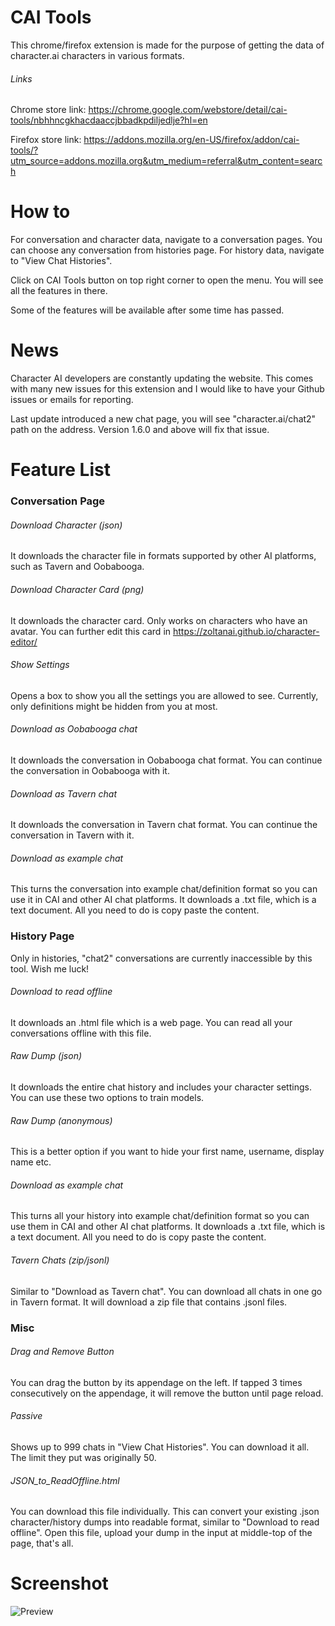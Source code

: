 # CAI Tools
This chrome/firefox extension is made for the purpose of getting the data of character.ai characters in various formats.

###### Links
Chrome store link: https://chrome.google.com/webstore/detail/cai-tools/nbhhncgkhacdaaccjbbadkpdiljedlje?hl=en

Firefox store link: https://addons.mozilla.org/en-US/firefox/addon/cai-tools/?utm_source=addons.mozilla.org&utm_medium=referral&utm_content=search

# How to
For conversation and character data, navigate to a conversation pages. You can choose any conversation from histories page.
For history data, navigate to "View Chat Histories".

Click on CAI Tools button on top right corner to open the menu. You will see all the features in there.

Some of the features will be available after some time has passed.
# News
Character AI developers are constantly updating the website. This comes with many new issues for this extension and I would like to have your Github issues or emails for reporting.

Last update introduced a new chat page, you will see "character.ai/chat2" path on the address. Version 1.6.0 and above will fix that issue.
# Feature List
### Conversation Page
###### Download Character (json)
It downloads the character file in formats supported by other AI platforms, such as Tavern and Oobabooga.
###### Download Character Card (png)
It downloads the character card. Only works on characters who have an avatar. You can further edit this card in https://zoltanai.github.io/character-editor/
###### Show Settings
Opens a box to show you all the settings you are allowed to see. Currently, only definitions might be hidden from you at most.
###### Download as Oobabooga chat
It downloads the conversation in Oobabooga chat format. You can continue the conversation in Oobabooga with it.
###### Download as Tavern chat
It downloads the conversation in Tavern chat format. You can continue the conversation in Tavern with it.
###### Download as example chat
This turns the conversation into example chat/definition format so you can use it in CAI and other AI chat platforms. It downloads a .txt file, which is a text document. All you need to do is copy paste the content.

### History Page
Only in histories, "chat2" conversations are currently inaccessible by this tool. Wish me luck!
###### Download to read offline
It downloads an .html file which is a web page. You can read all your conversations offline with this file.
###### Raw Dump (json)
It downloads the entire chat history and includes your character settings. You can use these two options to train models.
###### Raw Dump (anonymous)
This is a better option if you want to hide your first name, username, display name etc.
###### Download as example chat
This turns all your history into example chat/definition format so you can use them in CAI and other AI chat platforms. It downloads a .txt file, which is a text document. All you need to do is copy paste the content.

###### Tavern Chats (zip/jsonl)
Similar to "Download as Tavern chat". You can download all chats in one go in Tavern format. It will download a zip file that contains .jsonl files.

### Misc
###### Drag and Remove Button
You can drag the button by its appendage on the left. If tapped 3 times consecutively on the appendage, it will remove the button until page reload.
###### Passive
Shows up to 999 chats in "View Chat Histories". You can download it all. The limit they put was originally 50.
###### JSON_to_ReadOffline.html
You can download this file individually. This can convert your existing .json character/history dumps into readable format, similar to "Download to read offline". Open this file, upload your dump in the input at middle-top of the page, that's all.

# Screenshot
![Preview](https://github.com/irsat000/CAI-Tools/assets/38238671/ff724f87-abb1-4d47-86a8-409d13cdea67)
